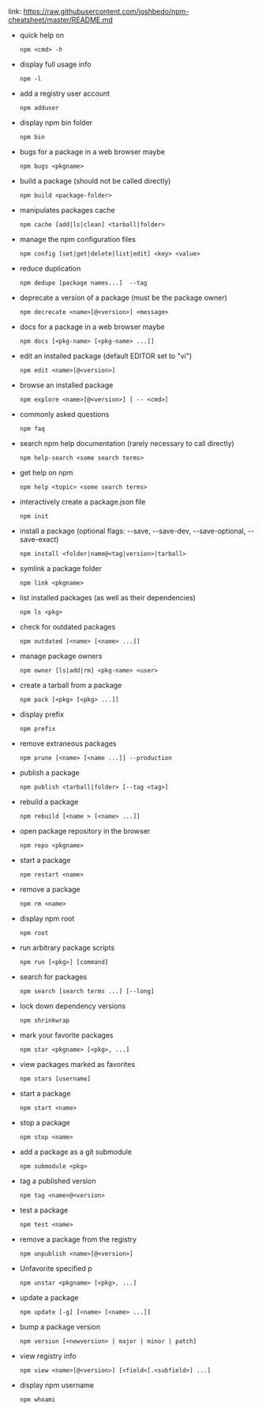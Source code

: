 link: https://raw.githubusercontent.com/joshbedo/npm-cheatsheet/master/README.md


* quick help on <cmd>

   `npm <cmd> -h`
* display full usage info

   `npm -l`
* add a registry user account

   `npm adduser`
* display npm bin folder

   `npm bin`
* bugs for a package in a web browser maybe

   `npm bugs <pkgname>`
* build a package (should not be called directly)

   `npm build <package-folder>`
* manipulates packages cache

   `npm cache [add|ls|clean] <tarball|folder>`
* manage the npm configuration files

   `npm config [set|get|delete|list|edit] <key> <value>`
* reduce duplication

   `npm dedupe [package names...]  --tag`
* deprecate a version of a package (must be the package owner)

   `npm decrecate <name>[@<version>] <message>`
* docs for a package in a web browser maybe

   `npm docs [<pkg-name> [<pkg-name> ...]]`
* edit an installed package (default EDITOR set to "vi")

   `npm edit <name>[@<version>]`
* browse an installed package

   `npm explore <name>[@<version>] [ -- <cmd>]`
* commonly asked questions

   `npm faq`
* search npm help documentation (rarely necessary to call directly)

   `npm help-search <some search terms>`
* get help on npm

   `npm help <topic> <some search terms>`
* interactively create a package.json file

   `npm init`
* install a package (optional flags: --save, --save-dev, --save-optional, --save-exact)

   `npm install <folder|name@<tag|version>|tarball>`
* symlink a package folder

   `npm link <pkgname>`
* list installed packages (as well as their dependencies)

   `npm ls <pkg>`
* check for outdated packages

   `npm outdated [<name> [<name> ...]]`
* manage package owners

   `npm owner [ls|add|rm] <pkg-name> <user>`
* create a tarball from a package

   `npm pack [<pkg> [<pkg> ...]]`
* display prefix

   `npm prefix`
* remove extraneous packages

   `npm prune [<name> [<name ...]] --production`
* publish a package

   `npm publish <tarball|folder> [--tag <tag>]`
* rebuild a package

   `npm rebuild [<name > [<name> ...]]`
* open package repository in the browser

   `npm repo <pkgname>`
* start a package

   `npm restart <name>`
* remove a package

   `npm rm <name>`
* display npm root

   `npm root`
* run arbitrary package scripts

   `npm run [<pkg>] [command]`
* search for packages

   `npm search [search terms ...] [--long]`
* lock down dependency versions

   `npm shrinkwrap`
* mark your favorite packages

   `npm star <pkgname> [<pkg>, ...]`
* view packages marked as favorites

   `npm stars [username]`
* start a package

   `npm start <name>`
* stop a package

   `npm stop <name>`
* add a package as a git submodule

   `npm submodule <pkg>`
* tag a published version

   `npm tag <name>@<version>`
* test a package

   `npm test <name>`
* remove a package from the registry

   `npm unpublish <name>[@<version>]`
* Unfavorite specified p

   `npm unstar <pkgname> [<pkg>, ...]`
* update a package

   `npm update [-g] [<name> [<name> ...]]`
* bump a package version

   `npm version [<newversion> | major | minor | patch]`
* view registry info

   `npm view <name>[@<version>] [<field<[.<subfield>] ...]`
* display npm username

   `npm whoami`